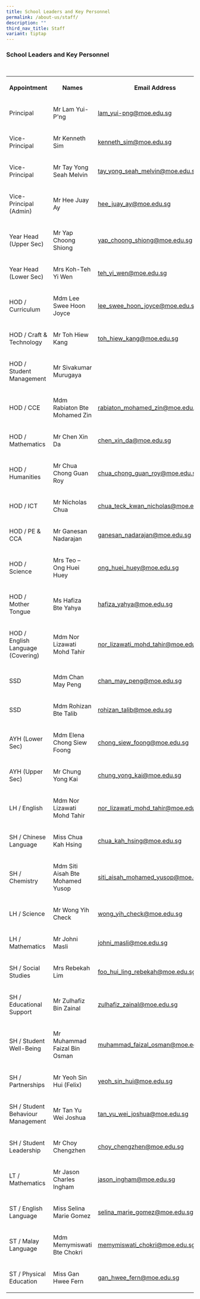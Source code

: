 ```yaml
---
title: School Leaders and Key Personnel
permalink: /about-us/staff/
description: ""
third_nav_title: Staff
variant: tiptap
---
```

<h3><strong>School Leaders and Key Personnel</strong></h3>
<table style="width: 0px">
<colgroup></colgroup>
<tbody>
<tr></tr>
</tbody>
</table>
<table style="width: 0px">
<colgroup></colgroup>
<tbody>
<tr></tr>
</tbody>
</table>
<table style="minWidth: 75px">
<colgroup>
<col>
<col>
<col>
</colgroup>
<tbody>
<tr>
<th rowspan="1" colspan="1">
<p>Appointment</p>
</th>
<th rowspan="1" colspan="1">
<p>Names</p>
</th>
<th rowspan="1" colspan="1">
<p>Email Address</p>
</th>
</tr>
<tr>
<td rowspan="1" colspan="1">
<p>Principal</p>
</td>
<td rowspan="1" colspan="1">
<p>Mr Lam Yui-P'ng</p>
</td>
<td rowspan="1" colspan="1">
<p><a href="mailto:lam_yui-png@moe.edu.sg" rel="noopener noreferrer nofollow" target="_blank">lam_yui-png@moe.edu.sg</a>
</p>
</td>
</tr>
<tr>
<td rowspan="1" colspan="1">
<p>Vice-Principal</p>
</td>
<td rowspan="1" colspan="1">
<p>Mr Kenneth Sim</p>
</td>
<td rowspan="1" colspan="1">
<p><a href="mailto:kenneth_sim@moe.edu.sg" rel="noopener noreferrer nofollow" target="_blank">kenneth_sim@moe.edu.sg</a>
</p>
</td>
</tr>
<tr>
<td rowspan="1" colspan="1">
<p>Vice-Principal</p>
</td>
<td rowspan="1" colspan="1">
<p>Mr Tay Yong Seah Melvin</p>
</td>
<td rowspan="1" colspan="1">
<p><a href="mailto:tay_yong_seah_melvin@moe.edu.sg" rel="noopener noreferrer nofollow" target="_blank">tay_yong_seah_melvin@moe.edu.sg</a>
</p>
</td>
</tr>
<tr>
<td rowspan="1" colspan="1">
<p>Vice-Principal (Admin)</p>
</td>
<td rowspan="1" colspan="1">
<p>Mr Hee Juay Ay</p>
</td>
<td rowspan="1" colspan="1">
<p><a href="mailto:hee_juay_ay@moe.edu.sg" rel="noopener noreferrer nofollow" target="_blank">hee_juay_ay@moe.edu.sg</a>
</p>
</td>
</tr>
<tr>
<td rowspan="1" colspan="1">
<p>Year Head (Upper Sec)</p>
</td>
<td rowspan="1" colspan="1">
<p>Mr Yap Choong Shiong</p>
</td>
<td rowspan="1" colspan="1">
<p><a href="mailto:yap_choong_shiong@moe.edu.sg" rel="noopener noreferrer nofollow" target="_blank">yap_choong_shiong@moe.edu.sg</a>
</p>
</td>
</tr>
<tr>
<td rowspan="1" colspan="1">
<p>Year Head (Lower Sec)</p>
</td>
<td rowspan="1" colspan="1">
<p>Mrs Koh-Teh Yi Wen</p>
</td>
<td rowspan="1" colspan="1">
<p><a href="mailto:teh_yi_wen@moe.edu.sg" rel="noopener noreferrer nofollow" target="_blank">teh_yi_wen@moe.edu.sg</a>
</p>
</td>
</tr>
<tr>
<td rowspan="1" colspan="1">
<p>HOD / Curriculum</p>
</td>
<td rowspan="1" colspan="1">
<p>Mdm Lee Swee Hoon Joyce</p>
</td>
<td rowspan="1" colspan="1">
<p><a href="mailto:lee_swee_hoon_joyce@moe.edu." rel="noopener noreferrer nofollow" target="_blank">lee_swee_hoon_joyce@moe.edu.sg</a>
</p>
</td>
</tr>
<tr>
<td rowspan="1" colspan="1">
<p>HOD / Craft &amp; Technology</p>
</td>
<td rowspan="1" colspan="1">
<p>Mr Toh Hiew Kang</p>
</td>
<td rowspan="1" colspan="1">
<p><a href="mailto:toh_hiew_kang@moe.edu.sg" rel="noopener noreferrer nofollow" target="_blank">toh_hiew_kang@moe.edu.sg</a>
</p>
</td>
</tr>
<tr>
<td rowspan="1" colspan="1">
<p>HOD / Student Management</p>
</td>
<td rowspan="1" colspan="1">
<p>Mr Sivakumar Murugaya</p>
</td>
<td rowspan="1" colspan="1">
<p></p>
</td>
</tr>
<tr>
<td rowspan="1" colspan="1">
<p>HOD / CCE</p>
</td>
<td rowspan="1" colspan="1">
<p>Mdm Rabiaton Bte Mohamed Zin</p>
</td>
<td rowspan="1" colspan="1">
<p><a href="mailto:rabiaton_mohamed_zin@moe.edu.sg" rel="noopener noreferrer nofollow" target="_blank">rabiaton_mohamed_zin@moe.edu.sg</a>
</p>
</td>
</tr>
<tr>
<td rowspan="1" colspan="1">
<p>HOD / Mathematics</p>
</td>
<td rowspan="1" colspan="1">
<p>Mr Chen Xin Da</p>
</td>
<td rowspan="1" colspan="1">
<p><a href="mailto:chen_xin_da@moe.edu.sg" rel="noopener noreferrer nofollow" target="_blank">chen_xin_da@moe.edu.sg</a>
</p>
</td>
</tr>
<tr>
<td rowspan="1" colspan="1">
<p>HOD / Humanities</p>
</td>
<td rowspan="1" colspan="1">
<p>Mr Chua Chong Guan Roy</p>
</td>
<td rowspan="1" colspan="1">
<p><a href="mailto:chua_chong_guan_roy@moe.edu.sg" rel="noopener noreferrer nofollow" target="_blank">chua_chong_guan_roy@moe.edu.sg</a>
</p>
</td>
</tr>
<tr>
<td rowspan="1" colspan="1">
<p>HOD / ICT</p>
</td>
<td rowspan="1" colspan="1">
<p>Mr Nicholas Chua</p>
</td>
<td rowspan="1" colspan="1">
<p><a href="mailto:chua_teck_kwan_nicholas@moe.edu.sg" rel="noopener noreferrer nofollow" target="_blank">chua_teck_kwan_nicholas@moe.edu.sg</a>
</p>
</td>
</tr>
<tr>
<td rowspan="1" colspan="1">
<p>HOD / PE &amp; CCA</p>
</td>
<td rowspan="1" colspan="1">
<p>Mr Ganesan Nadarajan</p>
</td>
<td rowspan="1" colspan="1">
<p><a href="mailto:ganesan_nadarajan@moe.edu.sg" rel="noopener noreferrer nofollow" target="_blank">ganesan_nadarajan@moe.edu.sg</a>
</p>
</td>
</tr>
<tr>
<td rowspan="1" colspan="1">
<p>HOD / Science</p>
</td>
<td rowspan="1" colspan="1">
<p>Mrs Teo – Ong Huei Huey</p>
</td>
<td rowspan="1" colspan="1">
<p><a href="mailto:ong_huei_huey@moe.edu.sg" rel="noopener noreferrer nofollow" target="_blank">ong_huei_huey@moe.edu.sg</a>
</p>
</td>
</tr>
<tr>
<td rowspan="1" colspan="1">
<p>HOD / Mother Tongue</p>
</td>
<td rowspan="1" colspan="1">
<p>Ms Hafiza Bte Yahya</p>
</td>
<td rowspan="1" colspan="1">
<p><a href="mailto:hafiza_yahya@moe.edu.sg" rel="noopener noreferrer nofollow" target="_blank">hafiza_yahya@moe.edu.sg</a>
</p>
</td>
</tr>
<tr>
<td rowspan="1" colspan="1">
<p>HOD / English Language (Covering)</p>
</td>
<td rowspan="1" colspan="1">
<p>Mdm Nor Lizawati Mohd Tahir</p>
</td>
<td rowspan="1" colspan="1">
<p><a href="mailto:nor_lizawati_mohd_tahir@moe.edu.sg" rel="noopener noreferrer nofollow" target="_blank">nor_lizawati_mohd_tahir@moe.edu.sg</a>
</p>
</td>
</tr>
<tr>
<td rowspan="1" colspan="1">
<p>SSD</p>
</td>
<td rowspan="1" colspan="1">
<p>Mdm Chan May Peng</p>
</td>
<td rowspan="1" colspan="1">
<p><a href="mailto:chan_may_peng@moe.edu.sg" rel="noopener noreferrer nofollow" target="_blank">chan_may_peng@moe.edu.sg</a>
</p>
</td>
</tr>
<tr>
<td rowspan="1" colspan="1">
<p>SSD</p>
</td>
<td rowspan="1" colspan="1">
<p>Mdm Rohizan Bte Talib</p>
</td>
<td rowspan="1" colspan="1">
<p><a href="mailto:rohizan_talib@moe.edu.sg" rel="noopener noreferrer nofollow" target="_blank">rohizan_talib@moe.edu.sg</a>
</p>
</td>
</tr>
<tr>
<td rowspan="1" colspan="1">
<p>AYH (Lower Sec)</p>
</td>
<td rowspan="1" colspan="1">
<p>Mdm Elena Chong Siew Foong</p>
</td>
<td rowspan="1" colspan="1">
<p><a href="mailto:chong_siew_foong@moe.edu.sg" rel="noopener noreferrer nofollow" target="_blank">chong_siew_foong@moe.edu.sg</a>
</p>
</td>
</tr>
<tr>
<td rowspan="1" colspan="1">
<p>AYH (Upper Sec)</p>
</td>
<td rowspan="1" colspan="1">
<p>Mr Chung Yong Kai</p>
</td>
<td rowspan="1" colspan="1">
<p><a href="mailto:chung_yong_kai@moe.edu.sg" rel="noopener noreferrer nofollow" target="_blank">chung_yong_kai@moe.edu.sg</a>
</p>
</td>
</tr>
<tr>
<td rowspan="1" colspan="1">
<p>LH / English</p>
</td>
<td rowspan="1" colspan="1">
<p>Mdm Nor Lizawati Mohd Tahir</p>
</td>
<td rowspan="1" colspan="1">
<p><a href="mailto:nor_lizawati_mohd_tahir@moe.edu.sg" rel="noopener noreferrer nofollow" target="_blank">nor_lizawati_mohd_tahir@moe.edu.sg</a>
</p>
</td>
</tr>
<tr>
<td rowspan="1" colspan="1">
<p>SH / Chinese Language</p>
</td>
<td rowspan="1" colspan="1">
<p>Miss Chua Kah Hsing</p>
</td>
<td rowspan="1" colspan="1">
<p><a href="mailto:chua_kah_hsing@moe.edu.sg" rel="noopener noreferrer nofollow" target="_blank">chua_kah_hsing@moe.edu.sg</a>
</p>
</td>
</tr>
<tr>
<td rowspan="1" colspan="1">
<p>SH / Chemistry</p>
</td>
<td rowspan="1" colspan="1">
<p>Mdm Siti Aisah Bte Mohamed Yusop</p>
</td>
<td rowspan="1" colspan="1">
<p><a href="mailto:siti_aisah_mohamed_yusop@moe.edu.sg" rel="noopener noreferrer nofollow" target="_blank">siti_aisah_mohamed_yusop@moe.edu.sg</a>
</p>
</td>
</tr>
<tr>
<td rowspan="1" colspan="1">
<p>LH / Science</p>
</td>
<td rowspan="1" colspan="1">
<p>Mr Wong Yih Check</p>
</td>
<td rowspan="1" colspan="1">
<p><a href="mailto:wong_yih_check@moe.edu.sg" rel="noopener noreferrer nofollow" target="_blank">wong_yih_check@moe.edu.sg</a>
</p>
</td>
</tr>
<tr>
<td rowspan="1" colspan="1">
<p>LH / Mathematics</p>
</td>
<td rowspan="1" colspan="1">
<p>Mr Johni Masli</p>
</td>
<td rowspan="1" colspan="1">
<p><a href="mailto:johni_masl@moe.edu.sg" rel="noopener noreferrer nofollow" target="_blank">johni_masli@moe.edu.sg</a>
</p>
</td>
</tr>
<tr>
<td rowspan="1" colspan="1">
<p>SH / Social Studies</p>
</td>
<td rowspan="1" colspan="1">
<p>Mrs Rebekah Lim</p>
</td>
<td rowspan="1" colspan="1">
<p><a href="mailto:foo_hui_ling_rebekah@moe.edu.sg" rel="noopener noreferrer nofollow" target="_blank">foo_hui_ling_rebekah@moe.edu.sg</a>
</p>
</td>
</tr>
<tr>
<td rowspan="1" colspan="1">
<p>SH / Educational Support</p>
</td>
<td rowspan="1" colspan="1">
<p>Mr Zulhafiz Bin Zainal</p>
</td>
<td rowspan="1" colspan="1">
<p><a href="mailto:zulhafiz_zainal@moe.edu.sg" rel="noopener noreferrer nofollow" target="_blank"><u>zulhafiz_zainal@moe.edu.sg</u></a>
</p>
</td>
</tr>
<tr>
<td rowspan="1" colspan="1">
<p>SH / Student Well-Being</p>
</td>
<td rowspan="1" colspan="1">
<p>Mr Muhammad Faizal Bin Osman</p>
</td>
<td rowspan="1" colspan="1">
<p><a href="mailto:muhammad_faizal_osman@moe.edu.sg" rel="noopener noreferrer nofollow" target="_blank">muhammad_faizal_osman@moe.edu.sg</a>
</p>
</td>
</tr>
<tr>
<td rowspan="1" colspan="1">
<p>SH / Partnerships</p>
</td>
<td rowspan="1" colspan="1">
<p>Mr Yeoh Sin Hui (Felix)</p>
</td>
<td rowspan="1" colspan="1">
<p><a href="mailto:yeoh_sin_hui@moe.edu.sg" rel="noopener noreferrer nofollow" target="_blank">yeoh_sin_hui@moe.edu.sg</a>
</p>
</td>
</tr>
<tr>
<td rowspan="1" colspan="1">
<p>SH / Student Behaviour Management</p>
</td>
<td rowspan="1" colspan="1">
<p>Mr Tan Yu Wei Joshua</p>
</td>
<td rowspan="1" colspan="1">
<p><a href="mailto:tan_yu_wei_joshua@moe.edu.sg" rel="noopener noreferrer nofollow" target="_blank">tan_yu_wei_joshua@moe.edu.sg</a>
</p>
</td>
</tr>
<tr>
<td rowspan="1" colspan="1">
<p>SH / Student Leadership</p>
</td>
<td rowspan="1" colspan="1">
<p>Mr Choy Chengzhen</p>
</td>
<td rowspan="1" colspan="1">
<p><a href="mailto:choy_chengzhen@moe.edu.sg" rel="noopener noreferrer nofollow" target="_blank">choy_chengzhen@moe.edu.sg</a>
</p>
</td>
</tr>
<tr>
<td rowspan="1" colspan="1">
<p>LT / Mathematics</p>
</td>
<td rowspan="1" colspan="1">
<p>Mr Jason Charles Ingham</p>
</td>
<td rowspan="1" colspan="1">
<p><a href="mailto:jason_ingham@moe.edu.sg" rel="noopener noreferrer nofollow" target="_blank">jason_ingham@moe.edu.sg</a>
</p>
</td>
</tr>
<tr>
<td rowspan="1" colspan="1">
<p>ST / English Language</p>
</td>
<td rowspan="1" colspan="1">
<p>Miss Selina Marie Gomez</p>
</td>
<td rowspan="1" colspan="1">
<p><a href="mailto:selina_marie_gomez@moe.edu.sg" rel="noopener noreferrer nofollow" target="_blank">selina_marie_gomez@moe.edu.sg</a>
</p>
</td>
</tr>
<tr>
<td rowspan="1" colspan="1">
<p>ST / Malay Language</p>
</td>
<td rowspan="1" colspan="1">
<p>Mdm Memymiswati Bte Chokri</p>
</td>
<td rowspan="1" colspan="1">
<p><a href="mailto:memymiswati_chokri@moe.edu.sg" rel="noopener noreferrer nofollow" target="_blank">memymiswati_chokri@moe.edu.sg</a>
</p>
</td>
</tr>
<tr>
<td rowspan="1" colspan="1">
<p>ST / Physical Education</p>
</td>
<td rowspan="1" colspan="1">
<p>Miss Gan Hwee Fern</p>
</td>
<td rowspan="1" colspan="1">
<p><a href="mailto:gan_hwee_fern@moe.edu.sg" rel="noopener noreferrer nofollow" target="_blank">gan_hwee_fern@moe.edu.sg</a>
</p>
</td>
</tr>
</tbody>
</table>
<p></p>